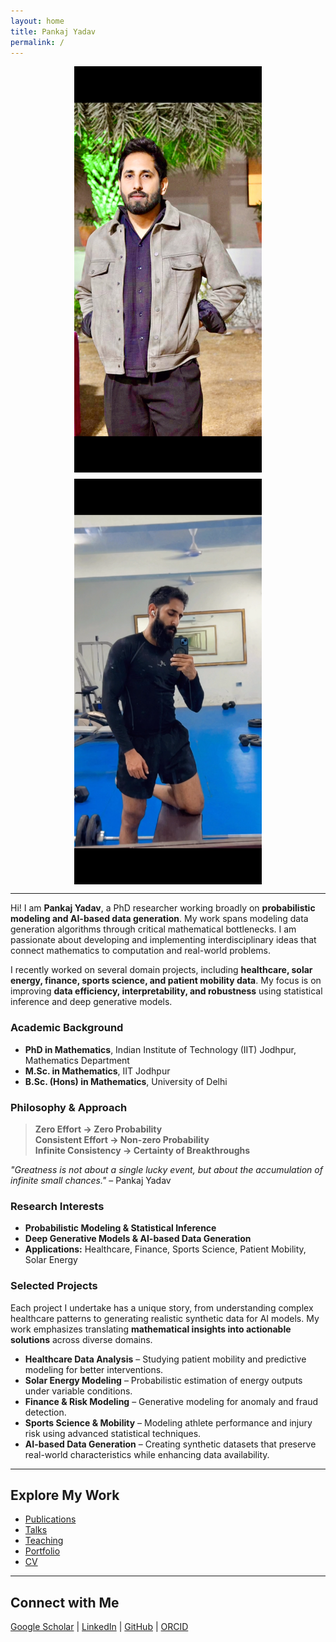 ```yaml
---
layout: home
title: Pankaj Yadav
permalink: /
---
```


<!-- Hero Section -->
<div style="display: flex; gap: 10px; flex-wrap: wrap; justify-content: center;">
  <img src="images/healthcare.png" alt="Photo 1" style="flex: 1; max-width: 300px; height: auto; object-fit: cover;">
  <img src="images/pk.PNG" alt="Photo 2" style="flex: 1; max-width: 300px; height: auto; object-fit: cover;">
  
</div>



---
Hi! I am **Pankaj Yadav**, a PhD researcher working broadly on **probabilistic modeling and AI-based data generation**. My work spans modeling data generation algorithms through critical mathematical bottlenecks. I am passionate about developing and implementing interdisciplinary ideas that connect mathematics to computation and real-world problems.  

I recently worked on several domain projects, including **healthcare, solar energy, finance, sports science, and patient mobility data**. My focus is on improving **data efficiency, interpretability, and robustness** using statistical inference and deep generative models.

### Academic Background
- **PhD in Mathematics**, Indian Institute of Technology (IIT) Jodhpur, Mathematics Department  
- **M.Sc. in Mathematics**, IIT Jodhpur  
- **B.Sc. (Hons) in Mathematics**, University of Delhi  

### Philosophy & Approach
> **Zero Effort → Zero Probability**  
> **Consistent Effort → Non-zero Probability**  
> **Infinite Consistency → Certainty of Breakthroughs**  

*"Greatness is not about a single lucky event, but about the accumulation of infinite small chances."* – Pankaj Yadav

### Research Interests
- **Probabilistic Modeling & Statistical Inference**  
- **Deep Generative Models & AI-based Data Generation**  
- **Applications:** Healthcare, Finance, Sports Science, Patient Mobility, Solar Energy  

### Selected Projects
Each project I undertake has a unique story, from understanding complex healthcare patterns to generating realistic synthetic data for AI models. My work emphasizes translating **mathematical insights into actionable solutions** across diverse domains.  

- **Healthcare Data Analysis** – Studying patient mobility and predictive modeling for better interventions.  
- **Solar Energy Modeling** – Probabilistic estimation of energy outputs under variable conditions.  
- **Finance & Risk Modeling** – Generative modeling for anomaly and fraud detection.  
- **Sports Science & Mobility** – Modeling athlete performance and injury risk using advanced statistical techniques.  
- **AI-based Data Generation** – Creating synthetic datasets that preserve real-world characteristics while enhancing data availability.  




---

## Explore My Work
- [Publications](/publications)  
- [Talks](/talks)  
- [Teaching](/teaching)  
- [Portfolio](/portfolio)  
- [CV](/cv)

---

## Connect with Me
[Google Scholar](https://scholar.google.co.in/citations?hl=en&user=ejZNgHgAAAAJ) | 
[LinkedIn](https://www.linkedin.com/in/pankaj-yadav-867a40200/) | 
[GitHub](https://github.com/pankajyadav) | 
[ORCID](https://orcid.org/0009-0009-1437-5659?lang=en)
